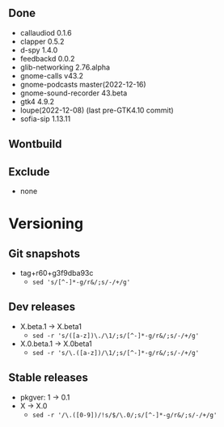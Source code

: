 ## Done
- callaudiod 0.1.6
- clapper 0.5.2
- d-spy 1.4.0
- feedbackd 0.0.2
- glib-networking 2.76.alpha
- gnome-calls v43.2
- gnome-podcasts master(2022-12-16)
- gnome-sound-recorder 43.beta
- gtk4 4.9.2
- loupe(2022-12-08) (last pre-GTK4.10 commit)
- sofia-sip 1.13.11

## Wontbuild

## Exclude
- none

# Versioning
## Git snapshots
* tag+r60+g3f9dba93c
  * `sed 's/[^-]*-g/r&/;s/-/+/g'`

## Dev releases
* X.beta.1 -> X.beta1
  * `sed -r 's/([a-z])\./\1/;s/[^-]*-g/r&/;s/-/+/g'`
* X.0.beta.1 -> X.0beta1
  * `sed -r 's/\.([a-z])/\1/;s/[^-]*-g/r&/;s/-/+/g'`

## Stable releases
* pkgver: 1 -> 0.1
* X -> X.0
  * `sed -r '/\.([0-9])/!s/$/\.0/;s/[^-]*-g/r&/;s/-/+/g'`